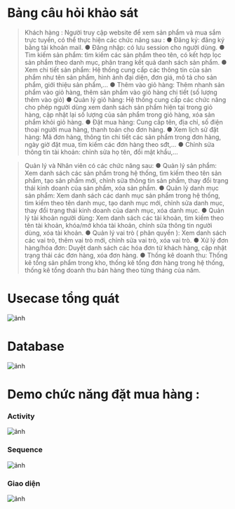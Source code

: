 # Bảng câu hỏi khảo sát 

> Khách hàng : Người truy cập website để xem sản phẩm và mua sắm trực tuyến, có thể thực hiện các chức năng sau : 
●	Đăng ký: đăng ký bằng tài khoản mail.
●	Đăng nhập: có lưu session cho người dùng.
●	Tìm kiếm sản phẩm: tìm kiếm các sản phẩm theo tên, có kết hợp lọc sản phẩm theo danh mục, phân trang kết quả danh sách sản phẩm.
●	Xem chi tiết sản phẩm: Hệ thống cung cấp các thông tin của sản phẩm như tên sản phẩm, hình ảnh đại diện, đơn giá, mô tả cho sản phẩm, giới thiệu sản phẩm,…
●	Thêm vào giỏ hàng: Thêm nhanh sản phẩm vào giỏ hàng, thêm sản phẩm vào giỏ hàng chi tiết (số lượng thêm vào giỏ) 
●	Quản lý giỏ hàng: Hệ thống cung cấp các chức năng cho phép người dùng xem danh sách sản phẩm hiện tại trong giỏ hàng, cập nhật lại số lượng của sản phẩm trong giỏ hàng, xóa sản phẩm khỏi giỏ hàng.
●	Đặt mua hàng: Cung cấp tên, địa chỉ, số điện thoại người mua hàng, thanh toán cho đơn hàng.
●	Xem lịch sử đặt hàng: Mã đơn hàng, thông tin chi tiết các sản phẩm trong đơn hàng, ngày giờ đặt mua, tìm kiếm các đơn hàng theo sđt,… 
●	Chỉnh sửa thông tin tài khoản: chỉnh sửa họ tên, đổi mật khẩu,…

> Quản lý và Nhân viên có các chức năng sau:
●	Quản lý sản phẩm: Xem danh sách các sản phẩm trong hệ thống, tìm kiếm theo tên sản phẩm, tạo sản phẩm mới, chỉnh sửa thông tin sản phẩm, thay đổi trạng thái kinh doanh của sản phẩm, xóa sản phẩm.
●	Quản lý danh mục sản phẩm: Xem danh sách các danh mục sản phẩm trong hệ thống, tìm kiếm theo tên danh mục, tạo danh mục mới, chỉnh sửa danh mục, thay đổi trạng thái kinh doanh của danh mục, xóa danh mục.
●	Quản lý tài khoản người dùng: Xem danh sách các tài khoản, tìm kiếm theo tên tài khoản, khóa/mở khóa tài khoản, chỉnh sửa thông tin người dùng, xóa tài khoản.
●	Quản lý vai trò ( phân quyền ): Xem danh sách các vai trò, thêm vai trò mới, chỉnh sửa vai trò, xóa vai trò.
●	Xử lý đơn hàng/hóa đơn: Duyệt danh sách các hóa đơn từ khách hàng, cập nhật trạng thái các đơn hàng, xóa đơn hàng.
●	Thống kê doanh thu: Thống kê tổng sản phẩm trong kho, thống kê tổng đơn hàng trong hệ thống, thống kê tổng doanh thu bán hàng theo từng tháng của năm.


# Usecase tổng quát

![ảnh](https://github.com/1119-DuyNguyen/coffe_lar/assets/62139508/62b15271-8052-407b-8c84-a3a7b52d9ac8)

# Database
![ảnh](https://github.com/1119-DuyNguyen/coffe_lar/assets/62139508/61577f6b-b5ce-44cb-82da-d55462d0d132)

# Demo chức năng đặt mua hàng : 


### Activity
![ảnh](https://github.com/1119-DuyNguyen/coffe_lar/assets/62139508/a1ebd202-ce01-4f1c-8573-19ecbc023f10)
### Sequence
![ảnh](https://github.com/1119-DuyNguyen/coffe_lar/assets/62139508/48bf02f6-d08b-4ad9-9dd1-262cc96bebf5)

### Giao diện
![ảnh](https://github.com/1119-DuyNguyen/coffe_lar/assets/62139508/c4f7f388-8d16-4c59-854a-55b289a9f21c)


